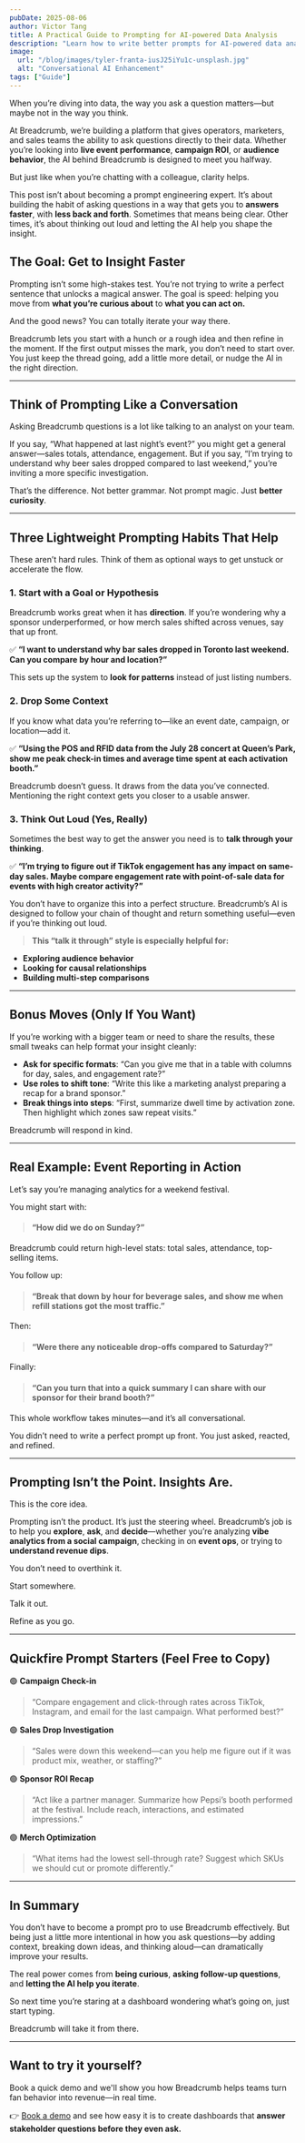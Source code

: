 ```yaml
---
pubDate: 2025-08-06
author: Victor Tang
title: A Practical Guide to Prompting for AI-powered Data Analysis
description: "Learn how to write better prompts for AI-powered data analysis tools like Breadcrumb. Discover practical strategies for getting faster, more accurate insights from your data through effective prompting techniques."
image:
  url: "/blog/images/tyler-franta-iusJ25iYu1c-unsplash.jpg"
  alt: "Conversational AI Enhancement"
tags: ["Guide"]
---
```

When you’re diving into data, the way you ask a question matters—but maybe not in the way you think.

At Breadcrumb, we’re building a platform that gives operators, marketers, and sales teams the ability to ask questions directly to their data. Whether you’re looking into **live event performance**, **campaign ROI**, or **audience behavior**, the AI behind Breadcrumb is designed to meet you halfway.

But just like when you’re chatting with a colleague, clarity helps.

This post isn’t about becoming a prompt engineering expert. It’s about building the habit of asking questions in a way that gets you to **answers faster**, with **less back and forth**. Sometimes that means being clear. Other times, it’s about thinking out loud and letting the AI help you shape the insight.


## **The Goal: Get to Insight Faster**

Prompting isn’t some high-stakes test. You’re not trying to write a perfect sentence that unlocks a magical answer. The goal is speed: helping you move from **what you’re curious about** to **what you can act on.**

And the good news? You can totally iterate your way there.

Breadcrumb lets you start with a hunch or a rough idea and then refine in the moment. If the first output misses the mark, you don’t need to start over. You just keep the thread going, add a little more detail, or nudge the AI in the right direction.

---

## **Think of Prompting Like a Conversation**

Asking Breadcrumb questions is a lot like talking to an analyst on your team.

If you say, “What happened at last night’s event?” you might get a general answer—sales totals, attendance, engagement. But if you say, “I’m trying to understand why beer sales dropped compared to last weekend,” you’re inviting a more specific investigation.

That’s the difference. Not better grammar. Not prompt magic. Just **better curiosity**.

---

## **Three Lightweight Prompting Habits That Help**

These aren’t hard rules. Think of them as optional ways to get unstuck or accelerate the flow.

### **1. Start with a Goal or Hypothesis**

Breadcrumb works great when it has **direction**. If you’re wondering why a sponsor underperformed, or how merch sales shifted across venues, say that up front.
  
✅ **“I want to understand why bar sales dropped in Toronto last weekend. Can you compare by hour and location?”**

This sets up the system to **look for patterns** instead of just listing numbers.

### **2. Drop Some Context**

If you know what data you’re referring to—like an event date, campaign, or location—add it.

✅ **“Using the POS and RFID data from the July 28 concert at Queen’s Park, show me peak check-in times and average time spent at each activation booth.”**

Breadcrumb doesn’t guess. It draws from the data you’ve connected. Mentioning the right context gets you closer to a usable answer.

### **3. Think Out Loud (Yes, Really)**

Sometimes the best way to get the answer you need is to **talk through your thinking**.

✅ **“I’m trying to figure out if TikTok engagement has any impact on same-day sales. Maybe compare engagement rate with point-of-sale data for events with high creator activity?”**

You don’t have to organize this into a perfect structure. Breadcrumb’s AI is designed to follow your chain of thought and return something useful—even if you’re thinking out loud.

> **This “talk it through” style is especially helpful for:**


- **Exploring audience behavior**
- **Looking for causal relationships**
- **Building multi-step comparisons**


---

## **Bonus Moves (Only If You Want)**

If you’re working with a bigger team or need to share the results, these small tweaks can help format your insight cleanly:

- **Ask for specific formats**: “Can you give me that in a table with columns for day, sales, and engagement rate?”
- **Use roles to shift tone**: “Write this like a marketing analyst preparing a recap for a brand sponsor.”
- **Break things into steps**: “First, summarize dwell time by activation zone. Then highlight which zones saw repeat visits.”


Breadcrumb will respond in kind.

---

## **Real Example: Event Reporting in Action**


Let’s say you’re managing analytics for a weekend festival.

You might start with:

> #### **“How did we do on Sunday?”**


Breadcrumb could return high-level stats: total sales, attendance, top-selling items.

You follow up:

> #### **“Break that down by hour for beverage sales, and show me when refill stations got the most traffic.”**

Then:


> #### **“Were there any noticeable drop-offs compared to Saturday?”**

Finally:

> #### **“Can you turn that into a quick summary I can share with our sponsor for their brand booth?”**

This whole workflow takes minutes—and it’s all conversational.

You didn’t need to write a perfect prompt up front. You just asked, reacted, and refined.

---

## **Prompting Isn’t the Point. Insights Are.**

This is the core idea.

Prompting isn’t the product. It’s just the steering wheel. Breadcrumb’s job is to help you **explore**, **ask**, and **decide**—whether you’re analyzing **vibe analytics from a social campaign**, checking in on **event ops**, or trying to **understand revenue dips**.

You don’t need to overthink it.


Start somewhere.

Talk it out.

Refine as you go.

---

## **Quickfire Prompt Starters (Feel Free to Copy)**

🟢 **Campaign Check-in**

  
> “Compare engagement and click-through rates across TikTok, Instagram, and email for the last campaign. What performed best?”


🟢 **Sales Drop Investigation**

> “Sales were down this weekend—can you help me figure out if it was product mix, weather, or staffing?”

🟢 **Sponsor ROI Recap**


> “Act like a partner manager. Summarize how Pepsi’s booth performed at the festival. Include reach, interactions, and estimated impressions.”

🟢 **Merch Optimization**

> “What items had the lowest sell-through rate? Suggest which SKUs we should cut or promote differently.”


---

## **In Summary**

You don’t have to become a prompt pro to use Breadcrumb effectively. But being just a little more intentional in how you ask questions—by adding context, breaking down ideas, and thinking aloud—can dramatically improve your results.

The real power comes from **being curious**, **asking follow-up questions**, and **letting the AI help you iterate**.

So next time you’re staring at a dashboard wondering what’s going on, just start typing.

Breadcrumb will take it from there.


---

## **Want to try it yourself?**

Book a quick demo and we'll show you how Breadcrumb helps teams turn fan behavior into revenue—in real time.

👉 <a href="https://savvycal.com/breadcrumbai/bc-demo" target="_blank">Book a demo</a> and see how easy it is to create dashboards that **answer stakeholder questions before they even ask.**

